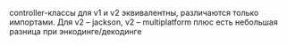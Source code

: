 controller-классы для v1 и v2 эквивалентны, различаются только импортами. Для v2 – jackson, v2 – multiplatform
плюс есть небольшая разница при энкодинге/декодинге